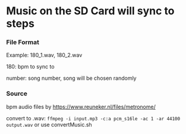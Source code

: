 # Music on the SD Card will sync to steps

### File Format

Example: 180_1.wav, 180_2.wav

180: bpm to sync to

number: song number, song will be chosen randomly

### Source

bpm audio files by https://www.reuneker.nl/files/metronome/

convert to .wav: `ffmpeg -i input.mp3 -c:a pcm_s16le -ac 1 -ar 44100 output.wav` or use convertMusic.sh
